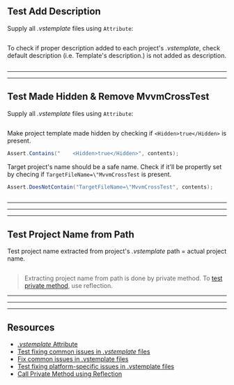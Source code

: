 


## Test Add Description

Supply all *.vstemplate* files using `Attribute`:

```cs --region "Get Paths of all .vstemplate Files" --source-file .\..\..\..\..\MvvmCross.Template.Test\Data\VsTemplateFilesAttribute.cs --project .\..\..\..\..\MvvmCross.Template.Test\MvvmCross.Template.Test.csproj
```

To check if proper description added to each project's *.vstemplate*, check default description (i.e. Template's description.) is not added as description.

```cs --region "Test Add Description" --source-file .\..\..\..\..\MvvmCross.Template.Test\FixCommonIssues\FixVsTemplateShould.cs --project .\..\..\..\..\MvvmCross.Template.Test\MvvmCross.Template.Test.csproj
```


___
___


## Test Made Hidden & Remove MvvmCrossTest

Supply all *.vstemplate* files using `Attribute`:

```cs --region "Get Paths of all .vstemplate Files" --source-file .\..\..\..\..\MvvmCross.Template.Test\Data\VsTemplateFilesAttribute.cs --project .\..\..\..\..\MvvmCross.Template.Test\MvvmCross.Template.Test.csproj
```

Make project template made hidden by checking if `<Hidden>true</Hidden>` is present.

```cs
Assert.Contains("    <Hidden>true</Hidden>", contents);
```

Target project's name should be a safe name. Check if it'll be propertly set by checing if `TargetFileName=\"MvvmCrossTest` is present.

```cs
Assert.DoesNotContain("TargetFileName=\"MvvmCrossTest", contents);
```

```cs --region "Test Make Hidden & Remove MvvmCrossTest" --source-file .\..\..\..\..\MvvmCross.Template.Test\FixCommonIssues\FixVsTemplateShould.cs --project .\..\..\..\..\MvvmCross.Template.Test\MvvmCross.Template.Test.csproj
```



___
___
___



## Test Project Name from Path

Test project name extracted from project's *.vstemplate* path $=$ actual project name.

```cs --region "Test Project Name from Path" --source-file .\..\..\..\..\MvvmCross.Template.Test\FixCommonIssues\FixVsTemplateShould.cs --project .\..\..\..\..\MvvmCross.Template.Test\MvvmCross.Template.Test.csproj
```

> Extracting project name from path is done by private method. To [test private method][5], use reflection.



___
___
___



## Resources

* [*.vstemplate* Attribute][1]
* [Test fixing common issues in *.vstemplate* files][2]
* [Fix common issues in .vstemplate files][3]
* [Test fixing platform-specific issues in .vstemplate files][4]
* [Call Private Method using Reflection][5]















[1]: https://dev.azure.com/prosocode/VS/_git/MvxTemplate?path=%2FMvvmCross.Template.Test%2FData%2FVsTemplateFilesAttribute.cs&version=GBdev "Attribute to get all projects .vstemplate files - Azure DevOps"
[2]: https://dev.azure.com/prosocode/VS/_git/MvxTemplate?path=%2FMvvmCross.Template.Test%2FFixCommonIssues%2FFixVsTemplateShould.cs&version=GBdev "Test fixing common issues in .vstemplate files - Azure DevOps"
[3]: ./../../Code/2.%20Fix%20Common%20Issues/3.%20Fix%20vstemplate.md "Fix common issues in .vstemplate files"
[4]: ./../../Test/2.%20Fix%20Project-Specific%20Issues/1.%20Fix%20vstemplate.md "Test fixing platform-specific issues in .vstemplate files"
[5]: https://dev.azure.com/prosocode/VS/_git/MvxTemplate?path=%2FMvvmCross.Template.Test%2FHelpers%2FUsingReflection.cs&version=GBdev "Call private method using reflection - Azure DevOps"